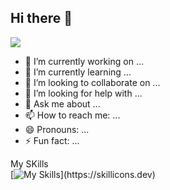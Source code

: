 ## Hi there 👋

<img src="https://komarev.com/ghpvc/?username=your-github-username&style=flat-square&abbreviated=true">

- 🔭 I’m currently working on ...
- 🌱 I’m currently learning ...
- 👯 I’m looking to collaborate on ...
- 🤔 I’m looking for help with ...
- 💬 Ask me about ...
- 📫 How to reach me: ...
- 😄 Pronouns: ...
- ⚡ Fun fact: ...

My SKills</br>
[![My Skills](https://skillicons.dev/icons?perline=5&i=py,go,ruby,rails,linux,aws,gcp,terraform,dynamodb,mysql,postgres,docker,githubactions,p5js,)](https://skillicons.dev)

